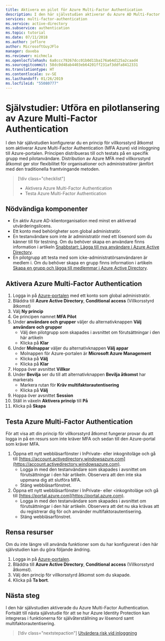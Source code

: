 ```yaml
---
title: Aktivera en pilot för Azure Multi-Factor Authentication
description: I den här självstudien aktiverar du Azure AD Multi-Factor Authentication för en pilotgrupp med användare
services: multi-factor-authentication
ms.service: active-directory
ms.subservice: authentication
ms.topic: tutorial
ms.date: 07/11/2018
ms.author: joflore
author: MicrosoftGuyJFlo
manager: daveba
ms.reviewer: michmcla
ms.openlocfilehash: 6a8ccc79267dcc01b0d11ba176a64d125a2caad4
ms.sourcegitcommit: 58dc0d48ab4403eb64201ff231af3ddfa8412331
ms.translationtype: HT
ms.contentlocale: sv-SE
ms.lasthandoff: 01/26/2019
ms.locfileid: "55080777"
---
```

# <a name="tutorial-complete-an-azure-multi-factor-authentication-pilot-roll-out"></a>Självstudier: Utföra en pilotlansering av Azure Multi-Factor Authentication

I den här självstudien konfigurerar du en princip för villkorsstyrd åtkomst som aktiverar Azure Multi-Factor Authentication (MFA Azure) vid inloggning till Azure-portalen. Principen distribueras till och testats på en specifik grupp med pilotanvändare. Distribution av Azure MFA med villkorsstyrd åtkomst ger stor flexibilitet för organisationer och administratörer jämfört med den traditionella framtvingande metoden.

> [!div class="checklist"]
> * Aktivera Azure Multi-Factor Authentication
> * Testa Azure Multi-Factor Authentication

## <a name="prerequisites"></a>Nödvändiga komponenter

* En aktiv Azure AD-klientorganisation med minst en aktiverad utvärderingslicens.
* Ett konto med behörigheter som global administratör.
* En testanvändare som inte är administratör med ett lösenord som du känner till för testning. Om du behöver skapa en användare finns information i artikeln [Snabbstart: Lägga till nya användare i Azure Active Directory](../add-users-azure-active-directory.md).
* En pilotgrupp att testa med som icke-administratörsanvändaren är medlem i. Om du behöver skapa en grupp finns information i artikeln [Skapa en grupp och lägga till medlemmar i Azure Active Directory](../active-directory-groups-create-azure-portal.md).

## <a name="enable-azure-multi-factor-authentication"></a>Aktivera Azure Multi-Factor Authentication

1. Logga in på [Azure-portalen](https://portal.azure.com) med ett konto som global administratör.
1. Bläddra till **Azure Active Directory**, **Conditional access** (Villkorsstyrd åtkomst)
1. Välj **Ny princip**
1. Ge principen namnet **MFA Pilot**
1. Under **användare och grupper** väljer du alternativknappen **Välj användare och grupper**
    * Välj den pilotgrupp som skapades i avsnittet om förutsättningar i den här artikeln
    * Klicka på **Klar**
1. Under **Molnappar** väljer du alternativknappen **Välj appar**
    * Molnappen för Azure-portalen är **Microsoft Azure Management**
    * Klicka på **Välj**
    * Klicka på **Klar**
1. Hoppa över avsnittet **Villkor**
1. Under **Bevilja** ser du till att alternativknappen **Bevilja åtkomst** har markerats
    * Markera rutan för **Kräv multifaktorautentisering**
    * Klicka på **Välj**
1. Hoppa över avsnittet **Session**
1. Ställ in växeln **Aktivera princip** till **På**
1. Klicka på **Skapa**

## <a name="test-azure-multi-factor-authentication"></a>Testa Azure Multi-Factor Authentication

För att visa att din princip för villkorsstyrd åtkomst fungerar provar du att logga in på en resurs som inte kräver MFA och sedan till den Azure-portal som kräver MFA.

1. Öppna ett nytt webbläsarfönster i InPrivate- eller inkognitoläge och gå till [https://account.activedirectory.windowsazure.com](https://account.activedirectory.windowsazure.com).
   * Logga in med den testanvändare som skapades i avsnittet om förutsättningar i den här artikeln. Observera att den inte ska uppmana dig att slutföra MFA.
   * Stäng webbläsarfönstret.
2. Öppna ett nytt webbläsarfönster i InPrivate- eller <inkognitoläge och gå till [https://portal.azure.com](https://portal.azure.com).
   * Logga in med den testanvändare som skapades i avsnittet om förutsättningar i den här artikeln. Observera att det nu ska krävas att du registrerar dig för och använder multifaktorautentisering.
   * Stäng webbläsarfönstret.

## <a name="clean-up-resources"></a>Rensa resurser

Om du inte längre vill använda funktioner som du har konfigurerat i den här självstudien kan du göra följande ändring.

1. Logga in på [Azure-portalen](https://portal.azure.com).
1. Bläddra till **Azure Active Directory**, **Conditional access** (Villkorsstyrd åtkomst).
1. Välj den princip för villkorsstyrd åtkomst som du skapade.
1. Klicka på **Ta bort**.

## <a name="next-steps"></a>Nästa steg

I den här självstudien aktiverade du Azure Multi-Factor Authentication. Fortsätt till nästa självstudie för att se hur Azure Identity Protection kan integreras i funktionerna för självåterställning av lösenord samt multifaktorautentisering.

> [!div class="nextstepaction"]
> [Utvärdera risk vid inloggning](tutorial-risk-based-sspr-mfa.md)
